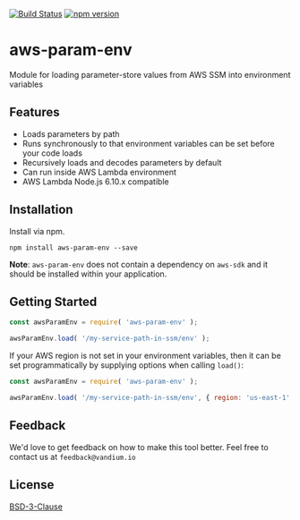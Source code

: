 [![Build Status](https://travis-ci.org/vandium-io/aws-param-env.svg?branch=master)](https://travis-ci.org/vandium-io/aws-param-env)
[![npm version](https://badge.fury.io/js/aws-param-env.svg)](https://badge.fury.io/js/aws-param-env)

# aws-param-env

Module for loading parameter-store values from AWS SSM into environment variables

## Features
* Loads parameters by path
* Runs synchronously to that environment variables can be set before your code loads
* Recursively loads and decodes parameters by default
* Can run inside AWS Lambda environment
* AWS Lambda Node.js 6.10.x compatible

## Installation
Install via npm.

	npm install aws-param-env --save

**Note**: `aws-param-env` does not contain a dependency on `aws-sdk` and it should be installed within your application.

## Getting Started

```js
const awsParamEnv = require( 'aws-param-env' );

awsParamEnv.load( '/my-service-path-in-ssm/env' );
```

If your AWS region is not set in your environment variables, then it can be set programmatically by supplying
options when calling `load()`:

```js
const awsParamEnv = require( 'aws-param-env' );

awsParamEnv.load( '/my-service-path-in-ssm/env', { region: 'us-east-1' } );
```


## Feedback

We'd love to get feedback on how to make this tool better. Feel free to contact us at `feedback@vandium.io`

## License

[BSD-3-Clause](https://en.wikipedia.org/wiki/BSD_licenses)
